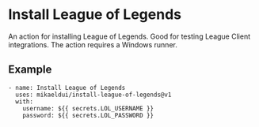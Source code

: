 # Install League of Legends
An action for installing League of Legends. Good for testing League Client integrations. The action requires a Windows runner.

## Example

    - name: Install League of Legends
      uses: mikaeldui/install-league-of-legends@v1
      with:
        username: ${{ secrets.LOL_USERNAME }}
        password: ${{ secrets.LOL_PASSWORD }}
